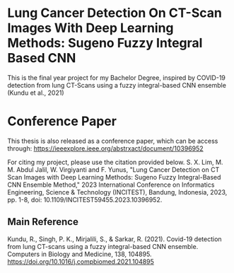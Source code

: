 # Lung Cancer Detection On CT-Scan Images With Deep Learning Methods: Sugeno Fuzzy Integral Based CNN
This is the final year project for my Bachelor Degree, inspired by COVID-19 detection from lung CT-Scans using a fuzzy integral-based CNN ensemble (Kundu et al., 2021) 

# Conference Paper
This thesis is also released as a conference paper, which can be access through: https://ieeexplore.ieee.org/abstrxact/document/10396952

For citing my project, please use the citation provided below.
S. X. Lim, M. M. Abdul Jalil, W. Virgiyanti and F. Yunus, "Lung Cancer Detection on CT Scan Images with Deep Learning Methods: Sugeno Fuzzy Integral-Based CNN Ensemble Method," 2023 International Conference on Informatics Engineering, Science & Technology (INCITEST), Bandung, Indonesia, 2023, pp. 1-8, doi: 10.1109/INCITEST59455.2023.10396952.

## Main Reference
Kundu, R., Singh, P. K., Mirjalili, S., & Sarkar, R. (2021). Covid-19 detection from lung CT-scans using a fuzzy integral-based CNN ensemble. Computers in Biology and Medicine, 138, 104895. https://doi.org/10.1016/j.compbiomed.2021.104895